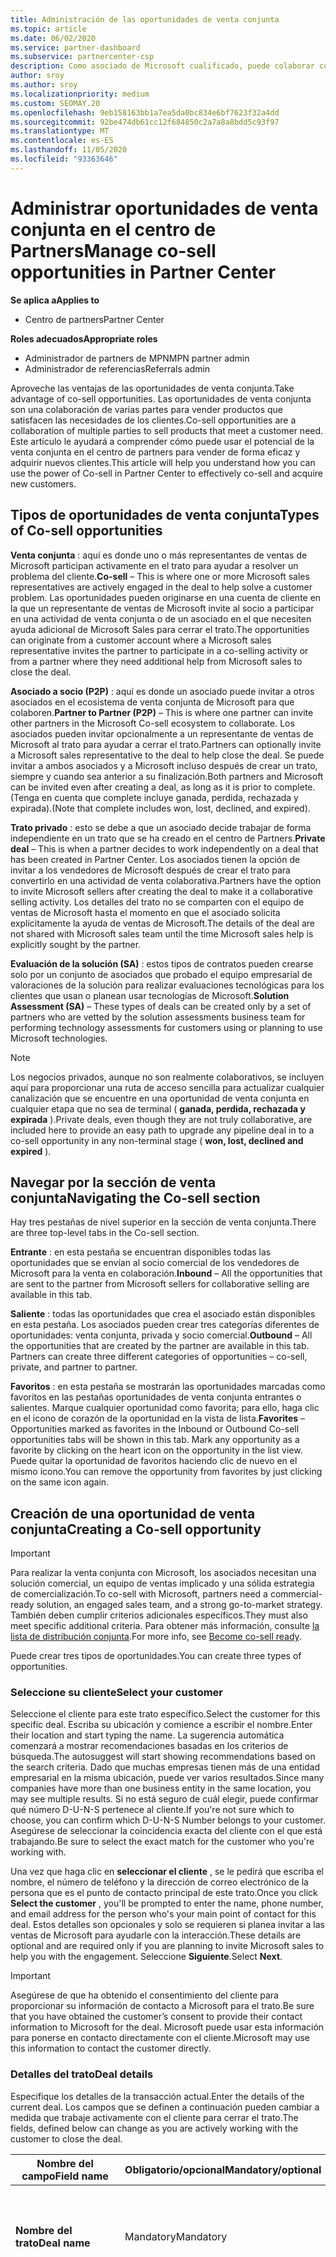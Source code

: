 ```yaml
---
title: Administración de las oportunidades de venta conjunta
ms.topic: article
ms.date: 06/02/2020
ms.service: partner-dashboard
ms.subservice: partnercenter-csp
description: Como asociado de Microsoft cualificado, puede colaborar con Microsoft. Obtenga información sobre cómo definir acuerdos, invitar a Microsoft a colaborar o ver ofertas enviadas.
author: sroy
ms.author: sroy
ms.localizationpriority: medium
ms.custom: SEOMAY.20
ms.openlocfilehash: 9eb158163bb1a7ea5da0bc834e6bf7623f32a4dd
ms.sourcegitcommit: 92be474db61cc12f684850c2a7a8a8bdd5c93f97
ms.translationtype: MT
ms.contentlocale: es-ES
ms.lasthandoff: 11/05/2020
ms.locfileid: "93363646"
---
```

# <a name="manage-co-sell-opportunities-in-partner-center"></a><span data-ttu-id="cee90-104">Administrar oportunidades de venta conjunta en el centro de Partners</span><span class="sxs-lookup"><span data-stu-id="cee90-104">Manage co-sell opportunities in Partner Center</span></span>

<span data-ttu-id="cee90-105">**Se aplica a**</span><span class="sxs-lookup"><span data-stu-id="cee90-105">**Applies to**</span></span>

- <span data-ttu-id="cee90-106">Centro de partners</span><span class="sxs-lookup"><span data-stu-id="cee90-106">Partner Center</span></span>

<span data-ttu-id="cee90-107">**Roles adecuados**</span><span class="sxs-lookup"><span data-stu-id="cee90-107">**Appropriate roles**</span></span>

- <span data-ttu-id="cee90-108">Administrador de partners de MPN</span><span class="sxs-lookup"><span data-stu-id="cee90-108">MPN partner admin</span></span>
- <span data-ttu-id="cee90-109">Administrador de referencias</span><span class="sxs-lookup"><span data-stu-id="cee90-109">Referrals admin</span></span>

<span data-ttu-id="cee90-110">Aproveche las ventajas de las oportunidades de venta conjunta.</span><span class="sxs-lookup"><span data-stu-id="cee90-110">Take advantage of co-sell opportunities.</span></span>  <span data-ttu-id="cee90-111">Las oportunidades de venta conjunta son una colaboración de varias partes para vender productos que satisfacen las necesidades de los clientes.</span><span class="sxs-lookup"><span data-stu-id="cee90-111">Co-sell opportunities are a collaboration of multiple parties to sell products that meet a customer need.</span></span> <span data-ttu-id="cee90-112">Este artículo le ayudará a comprender cómo puede usar el potencial de la venta conjunta en el centro de partners para vender de forma eficaz y adquirir nuevos clientes.</span><span class="sxs-lookup"><span data-stu-id="cee90-112">This article will help you understand how you can use the power of Co-sell in Partner Center to effectively co-sell and acquire new customers.</span></span>

## <a name="types-of-co-sell-opportunities"></a><span data-ttu-id="cee90-113">Tipos de oportunidades de venta conjunta</span><span class="sxs-lookup"><span data-stu-id="cee90-113">Types of Co-sell opportunities</span></span>

<span data-ttu-id="cee90-114">**Venta conjunta** : aquí es donde uno o más representantes de ventas de Microsoft participan activamente en el trato para ayudar a resolver un problema del cliente.</span><span class="sxs-lookup"><span data-stu-id="cee90-114">**Co-sell** – This is where one or more Microsoft sales representatives are actively engaged in the deal to help solve a customer problem.</span></span> <span data-ttu-id="cee90-115">Las oportunidades pueden originarse en una cuenta de cliente en la que un representante de ventas de Microsoft invite al socio a participar en una actividad de venta conjunta o de un asociado en el que necesiten ayuda adicional de Microsoft Sales para cerrar el trato.</span><span class="sxs-lookup"><span data-stu-id="cee90-115">The opportunities can originate from a customer account where a Microsoft sales representative invites the partner to participate in a co-selling activity or from a partner where they need additional help from Microsoft sales to close the deal.</span></span>

<span data-ttu-id="cee90-116">**Asociado a socio (P2P)** : aquí es donde un asociado puede invitar a otros asociados en el ecosistema de venta conjunta de Microsoft para que colaboren.</span><span class="sxs-lookup"><span data-stu-id="cee90-116">**Partner to Partner (P2P)** – This is where one partner can invite other partners in the Microsoft Co-sell ecosystem to collaborate.</span></span> <span data-ttu-id="cee90-117">Los asociados pueden invitar opcionalmente a un representante de ventas de Microsoft al trato para ayudar a cerrar el trato.</span><span class="sxs-lookup"><span data-stu-id="cee90-117">Partners can optionally invite a Microsoft sales representative to the deal to help close the deal.</span></span> <span data-ttu-id="cee90-118">Se puede invitar a ambos asociados y a Microsoft incluso después de crear un trato, siempre y cuando sea anterior a su finalización.</span><span class="sxs-lookup"><span data-stu-id="cee90-118">Both partners and Microsoft can be invited even after creating a deal, as long as it is prior to complete.</span></span> <span data-ttu-id="cee90-119">(Tenga en cuenta que complete incluye ganada, perdida, rechazada y expirada).</span><span class="sxs-lookup"><span data-stu-id="cee90-119">(Note that complete includes won, lost, declined, and expired).</span></span>

<span data-ttu-id="cee90-120">**Trato privado** : esto se debe a que un asociado decide trabajar de forma independiente en un trato que se ha creado en el centro de Partners.</span><span class="sxs-lookup"><span data-stu-id="cee90-120">**Private deal** – This is when a partner decides to work independently on a deal that has been created in  Partner Center.</span></span> <span data-ttu-id="cee90-121">Los asociados tienen la opción de invitar a los vendedores de Microsoft después de crear el trato para convertirlo en una actividad de venta colaborativa.</span><span class="sxs-lookup"><span data-stu-id="cee90-121">Partners have the option to invite Microsoft sellers after creating the deal to make it a collaborative selling activity.</span></span> <span data-ttu-id="cee90-122">Los detalles del trato no se comparten con el equipo de ventas de Microsoft hasta el momento en que el asociado solicita explícitamente la ayuda de ventas de Microsoft.</span><span class="sxs-lookup"><span data-stu-id="cee90-122">The details of the deal are not shared with Microsoft sales team until the time Microsoft sales help is explicitly sought by the partner.</span></span>

<span data-ttu-id="cee90-123">**Evaluación de la solución (SA)** : estos tipos de contratos pueden crearse solo por un conjunto de asociados que probado el equipo empresarial de valoraciones de la solución para realizar evaluaciones tecnológicas para los clientes que usan o planean usar tecnologías de Microsoft.</span><span class="sxs-lookup"><span data-stu-id="cee90-123">**Solution Assessment (SA)** – These types of deals can be created only by a set of partners who are vetted by the solution assessments business team for performing technology assessments for customers using or planning to use Microsoft technologies.</span></span>

> [!NOTE]
> <span data-ttu-id="cee90-124">Los negocios privados, aunque no son realmente colaborativos, se incluyen aquí para proporcionar una ruta de acceso sencilla para actualizar cualquier canalización que se encuentre en una oportunidad de venta conjunta en cualquier etapa que no sea de terminal ( **ganada, perdida, rechazada y expirada** ).</span><span class="sxs-lookup"><span data-stu-id="cee90-124">Private deals, even though they are not truly collaborative, are included here  to provide an easy path to upgrade any pipeline deal in to a co-sell opportunity in any non-terminal stage ( **won, lost, declined and expired** ).</span></span>

## <a name="navigating-the-co-sell-section"></a><span data-ttu-id="cee90-125">Navegar por la sección de venta conjunta</span><span class="sxs-lookup"><span data-stu-id="cee90-125">Navigating the Co-sell section</span></span>

<span data-ttu-id="cee90-126">Hay tres pestañas de nivel superior en la sección de venta conjunta.</span><span class="sxs-lookup"><span data-stu-id="cee90-126">There are three top-level tabs in the Co-sell section.</span></span>

<span data-ttu-id="cee90-127">**Entrante** : en esta pestaña se encuentran disponibles todas las oportunidades que se envían al socio comercial de los vendedores de Microsoft para la venta en colaboración.</span><span class="sxs-lookup"><span data-stu-id="cee90-127">**Inbound** – All the opportunities that are sent to the partner from Microsoft sellers for collaborative selling are available in this tab.</span></span>

<span data-ttu-id="cee90-128">**Saliente** : todas las oportunidades que crea el asociado están disponibles en esta pestaña. Los asociados pueden crear tres categorías diferentes de oportunidades: venta conjunta, privada y socio comercial.</span><span class="sxs-lookup"><span data-stu-id="cee90-128">**Outbound** – All the opportunities that are created by the partner are available in this tab. Partners can create three different categories of opportunities – co-sell, private, and partner to partner.</span></span>

<span data-ttu-id="cee90-129">**Favoritos** : en esta pestaña se mostrarán las oportunidades marcadas como favoritos en las pestañas oportunidades de venta conjunta entrantes o salientes. Marque cualquier oportunidad como favorita; para ello, haga clic en el icono de corazón de la oportunidad en la vista de lista.</span><span class="sxs-lookup"><span data-stu-id="cee90-129">**Favorites** – Opportunities marked as favorites in the Inbound or Outbound Co-sell opportunities tabs will be shown in this tab. Mark any opportunity as a favorite by clicking on the heart icon on the opportunity in the list view.</span></span> <span data-ttu-id="cee90-130">Puede quitar la oportunidad de favoritos haciendo clic de nuevo en el mismo icono.</span><span class="sxs-lookup"><span data-stu-id="cee90-130">You can remove the opportunity from favorites by just clicking on the same icon again.</span></span>

## <a name="creating-a-co-sell-opportunity"></a><span data-ttu-id="cee90-131">Creación de una oportunidad de venta conjunta</span><span class="sxs-lookup"><span data-stu-id="cee90-131">Creating a Co-sell opportunity</span></span>

> [!IMPORTANT]
> <span data-ttu-id="cee90-132">Para realizar la venta conjunta con Microsoft, los asociados necesitan una solución comercial, un equipo de ventas implicado y una sólida estrategia de comercialización.</span><span class="sxs-lookup"><span data-stu-id="cee90-132">To co-sell with Microsoft, partners need a commercial-ready solution, an engaged sales team, and a strong go-to-market strategy.</span></span> <span data-ttu-id="cee90-133">También deben cumplir criterios adicionales específicos.</span><span class="sxs-lookup"><span data-stu-id="cee90-133">They must also meet specific additional criteria.</span></span> <span data-ttu-id="cee90-134">Para obtener más información, consulte [la lista de distribución conjunta](https://partner.microsoft.com/reach-customers/selling-with-microsoft#become-ready).</span><span class="sxs-lookup"><span data-stu-id="cee90-134">For more info, see [Become co-sell ready](https://partner.microsoft.com/reach-customers/selling-with-microsoft#become-ready).</span></span>

<span data-ttu-id="cee90-135">Puede crear tres tipos de oportunidades.</span><span class="sxs-lookup"><span data-stu-id="cee90-135">You can create three types of opportunities.</span></span>

### <a name="select-your-customer"></a><span data-ttu-id="cee90-136">Seleccione su cliente</span><span class="sxs-lookup"><span data-stu-id="cee90-136">Select your customer</span></span>

<span data-ttu-id="cee90-137">Seleccione el cliente para este trato específico.</span><span class="sxs-lookup"><span data-stu-id="cee90-137">Select the customer for this specific deal.</span></span> <span data-ttu-id="cee90-138">Escriba su ubicación y comience a escribir el nombre.</span><span class="sxs-lookup"><span data-stu-id="cee90-138">Enter their location and start typing the name.</span></span> <span data-ttu-id="cee90-139">La sugerencia automática comenzará a mostrar recomendaciones basadas en los criterios de búsqueda.</span><span class="sxs-lookup"><span data-stu-id="cee90-139">The autosuggest will start showing recommendations based on the search criteria.</span></span> <span data-ttu-id="cee90-140">Dado que muchas empresas tienen más de una entidad empresarial en la misma ubicación, puede ver varios resultados.</span><span class="sxs-lookup"><span data-stu-id="cee90-140">Since many companies have more than one business entity in the same location, you may see multiple results.</span></span> <span data-ttu-id="cee90-141">Si no está seguro de cuál elegir, puede confirmar qué número D-U-N-S pertenece al cliente.</span><span class="sxs-lookup"><span data-stu-id="cee90-141">If you're not sure which to choose, you can confirm which D-U-N-S Number belongs to your customer.</span></span> <span data-ttu-id="cee90-142">Asegúrese de seleccionar la coincidencia exacta del cliente con el que está trabajando.</span><span class="sxs-lookup"><span data-stu-id="cee90-142">Be sure to select the exact match for the customer who you're working with.</span></span>

<span data-ttu-id="cee90-143">Una vez que haga clic en **seleccionar el cliente** , se le pedirá que escriba el nombre, el número de teléfono y la dirección de correo electrónico de la persona que es el punto de contacto principal de este trato.</span><span class="sxs-lookup"><span data-stu-id="cee90-143">Once you click **Select the customer** , you'll be prompted to enter the name, phone number, and email address for the person who's your main point of contact for this deal.</span></span> <span data-ttu-id="cee90-144">Estos detalles son opcionales y solo se requieren si planea invitar a las ventas de Microsoft para ayudarle con la interacción.</span><span class="sxs-lookup"><span data-stu-id="cee90-144">These details are optional and are required only if you are planning to invite Microsoft sales to help you with the engagement.</span></span> <span data-ttu-id="cee90-145">Seleccione **Siguiente**.</span><span class="sxs-lookup"><span data-stu-id="cee90-145">Select **Next**.</span></span>

> [!IMPORTANT]
> <span data-ttu-id="cee90-146">Asegúrese de que ha obtenido el consentimiento del cliente para proporcionar su información de contacto a Microsoft para el trato.</span><span class="sxs-lookup"><span data-stu-id="cee90-146">Be sure that you have obtained the customer’s consent to provide their contact information to Microsoft for the deal.</span></span> <span data-ttu-id="cee90-147">Microsoft puede usar esta información para ponerse en contacto directamente con el cliente.</span><span class="sxs-lookup"><span data-stu-id="cee90-147">Microsoft may use this information to contact the customer directly.</span></span>

### <a name="deal-details"></a><span data-ttu-id="cee90-148">Detalles del trato</span><span class="sxs-lookup"><span data-stu-id="cee90-148">Deal details</span></span>

<span data-ttu-id="cee90-149">Especifique los detalles de la transacción actual.</span><span class="sxs-lookup"><span data-stu-id="cee90-149">Enter the details of the current deal.</span></span> <span data-ttu-id="cee90-150">Los campos que se definen a continuación pueden cambiar a medida que trabaje activamente con el cliente para cerrar el trato.</span><span class="sxs-lookup"><span data-stu-id="cee90-150">The fields, defined below can change as you are  actively working with the customer to close the deal.</span></span>

| <span data-ttu-id="cee90-151">**Nombre del campo**</span><span class="sxs-lookup"><span data-stu-id="cee90-151">**Field name**</span></span> | <span data-ttu-id="cee90-152">**Obligatorio/opcional**</span><span class="sxs-lookup"><span data-stu-id="cee90-152">**Mandatory/optional**</span></span> | <span data-ttu-id="cee90-153">**Detalles**</span><span class="sxs-lookup"><span data-stu-id="cee90-153">**Details**</span></span> |
|-------------|--------|-------|
|<span data-ttu-id="cee90-154">**Nombre del trato**</span><span class="sxs-lookup"><span data-stu-id="cee90-154">**Deal name**</span></span> | <span data-ttu-id="cee90-155">Mandatory</span><span class="sxs-lookup"><span data-stu-id="cee90-155">Mandatory</span></span> | <span data-ttu-id="cee90-156">El nombre descriptivo para identificar el trato en un momento posterior.</span><span class="sxs-lookup"><span data-stu-id="cee90-156">The friendly name to identify your deal at a later point of time.</span></span> |
|<span data-ttu-id="cee90-157">**Ubicación**</span><span class="sxs-lookup"><span data-stu-id="cee90-157">**Location**</span></span>| <span data-ttu-id="cee90-158">Mandatory</span><span class="sxs-lookup"><span data-stu-id="cee90-158">Mandatory</span></span> | <span data-ttu-id="cee90-159">El ámbito de ubicación de MPN de la referencia.</span><span class="sxs-lookup"><span data-stu-id="cee90-159">The MPN location scope of the referral.</span></span> <span data-ttu-id="cee90-160">Los usuarios de referencia con este ámbito de ubicación pueden ver las referencias si forman parte del equipo.</span><span class="sxs-lookup"><span data-stu-id="cee90-160">Referral users with this location scope can view the referrals if they are part of the team.</span></span> <span data-ttu-id="cee90-161">Los administradores de referencia y los administradores de referencia con ámbito global pueden ver las referencias independientemente de la ubicación.</span><span class="sxs-lookup"><span data-stu-id="cee90-161">Referral admins and referral admins with global scope can view the referrals irrespective of the location.</span></span> <span data-ttu-id="cee90-162">No se puede editar la ubicación después de crear la referencia.</span><span class="sxs-lookup"><span data-stu-id="cee90-162">Location cannot be edited after creating the referral.</span></span>|
|<span data-ttu-id="cee90-163">**Valor estimado**</span><span class="sxs-lookup"><span data-stu-id="cee90-163">**Estimated value**</span></span> | <span data-ttu-id="cee90-164">Mandatory</span><span class="sxs-lookup"><span data-stu-id="cee90-164">Mandatory</span></span> | <span data-ttu-id="cee90-165">El valor del trato en función de la información disponible durante la creación de la transacción.</span><span class="sxs-lookup"><span data-stu-id="cee90-165">The value of the deal based on the information available while creating the deal.</span></span>|
|<span data-ttu-id="cee90-166">**Fecha de cierre estimada**</span><span class="sxs-lookup"><span data-stu-id="cee90-166">**Estimated close date**</span></span>| <span data-ttu-id="cee90-167">Mandatory</span><span class="sxs-lookup"><span data-stu-id="cee90-167">Mandatory</span></span>| <span data-ttu-id="cee90-168">Fecha en la que se espera que se cierre el trato con el cliente.</span><span class="sxs-lookup"><span data-stu-id="cee90-168">The date by which you expect to close the deal with the customer.</span></span> |
|<span data-ttu-id="cee90-169">**IDENTIFICADOR DE CRM**</span><span class="sxs-lookup"><span data-stu-id="cee90-169">**CRM ID**</span></span>| <span data-ttu-id="cee90-170">Opcionales</span><span class="sxs-lookup"><span data-stu-id="cee90-170">Optional</span></span> | <span data-ttu-id="cee90-171">Etiquete el trato con el identificador de la oportunidad en su CRM correspondiente para el seguimiento.</span><span class="sxs-lookup"><span data-stu-id="cee90-171">Tag the deal with the ID of the opportunity in your respective CRM for tracking purpose.</span></span>|
|<span data-ttu-id="cee90-172">**ID. de campaña de marketing**</span><span class="sxs-lookup"><span data-stu-id="cee90-172">**Marketing campaign ID**</span></span>| <span data-ttu-id="cee90-173">Opcionales</span><span class="sxs-lookup"><span data-stu-id="cee90-173">Optional</span></span> | <span data-ttu-id="cee90-174">Capture la campaña de marketing que resultó en el trato.</span><span class="sxs-lookup"><span data-stu-id="cee90-174">Capture the marketing campaign that resulted in the deal.</span></span> <span data-ttu-id="cee90-175">Este archivado puede ayudarle a realizar un seguimiento de la rentabilidad de una determinada campaña si etiqueta todos los tratos que se originan en la campaña con el mismo identificador.</span><span class="sxs-lookup"><span data-stu-id="cee90-175">This filed can help you track the ROI of a certain campaign if you tag all the deals originating from the campaign with the same ID.</span></span>|
|<span data-ttu-id="cee90-176">**Notas**</span><span class="sxs-lookup"><span data-stu-id="cee90-176">**Notes**</span></span>| <span data-ttu-id="cee90-177">Opcionales</span><span class="sxs-lookup"><span data-stu-id="cee90-177">Optional</span></span> | <span data-ttu-id="cee90-178">Actualice toda la información más reciente para proporcionar visibilidad a otros empleados de la empresa que trabajan en el mismo trato o intentan comprender el estado actual del trato.</span><span class="sxs-lookup"><span data-stu-id="cee90-178">Update all the latest information to provide visibility to other employees from your company working on the same deal or trying to understand the current state of the deal.</span></span> <span data-ttu-id="cee90-179">También puede usarlo como una comunicación en el registro para las conversaciones entre los vendedores de Microsoft y otros asociados de su empresa.</span><span class="sxs-lookup"><span data-stu-id="cee90-179">You can also use this as a communication on record for discussions between Microsoft sellers/other partners with your company.</span></span>|

### <a name="add-team-members"></a><span data-ttu-id="cee90-180">Agregar miembros del equipo</span><span class="sxs-lookup"><span data-stu-id="cee90-180">Add team members</span></span>

<span data-ttu-id="cee90-181">Después de agregar los detalles del trato, agregue los empleados que van a trabajar en este trato específico.</span><span class="sxs-lookup"><span data-stu-id="cee90-181">After adding the deal details, add the employees that will be working on this specific deal.</span></span> <span data-ttu-id="cee90-182">Tendrá que escribir el nombre, el número de teléfono y la dirección de correo electrónico del empleado.</span><span class="sxs-lookup"><span data-stu-id="cee90-182">You will need to enter the name, phone number, and email address of the employee.</span></span> <span data-ttu-id="cee90-183">Estos detalles son obligatorios y debe tener al menos un contacto con todos los detalles especificados para que pueda crear un trato.</span><span class="sxs-lookup"><span data-stu-id="cee90-183">These details are mandatory, and you need to have at least one contact with all the details entered for you to create a deal.</span></span> <span data-ttu-id="cee90-184">Estos detalles se pueden cambiar incluso después de crear un trato.</span><span class="sxs-lookup"><span data-stu-id="cee90-184">These details can be changed even after creating a deal.</span></span> <span data-ttu-id="cee90-185">Los contactos recientes de sus acuerdos anteriores se muestran en el lado derecho para que los agregue rápidamente a la transacción.</span><span class="sxs-lookup"><span data-stu-id="cee90-185">Recent contacts from your previous deals are shown on the right side for you to quickly add them to the deal.</span></span> <span data-ttu-id="cee90-186">En el caso de los tratos P2P, el equipo puede tener empleados de la empresa y la empresa que envía la invitación.</span><span class="sxs-lookup"><span data-stu-id="cee90-186">For P2P deals, the team can have employees from both your company and the company sending the invitation.</span></span>

### <a name="add-solutions"></a><span data-ttu-id="cee90-187">Agregar soluciones</span><span class="sxs-lookup"><span data-stu-id="cee90-187">Add solution(s)</span></span>

<span data-ttu-id="cee90-188">En esta sección, debe proporcionar la información relacionada con las soluciones que formarán parte de este contrato.</span><span class="sxs-lookup"><span data-stu-id="cee90-188">In this section, you need to provide the information related to the solutions that will be part of this deal.</span></span> <span data-ttu-id="cee90-189">Se trata de una sección obligatoria en la que debe agregar al menos una solución para crear un trato.</span><span class="sxs-lookup"><span data-stu-id="cee90-189">This is a mandatory section where you must add at least one solution to create a deal.</span></span> <span data-ttu-id="cee90-190">Los detalles de la solución se pueden cambiar después de crear un trato.</span><span class="sxs-lookup"><span data-stu-id="cee90-190">The solution details can be changed after creating a deal.</span></span> <span data-ttu-id="cee90-191">Hay varios tipos de soluciones que se pueden agregar a un contrato, que se describen a continuación</span><span class="sxs-lookup"><span data-stu-id="cee90-191">There are multiple types of solutions that can be added to a deal, which are described below</span></span>

- <span data-ttu-id="cee90-192">**Soluciones de mi empresa:** Se trata de soluciones listas para la venta conjunta publicadas por su empresa</span><span class="sxs-lookup"><span data-stu-id="cee90-192">**My company’s solutions:** These are co-sell ready solutions that are published by your company</span></span>
- <span data-ttu-id="cee90-193">**Microsoft:** Se trata de soluciones propiedad de Microsoft</span><span class="sxs-lookup"><span data-stu-id="cee90-193">**Microsoft:** These are solutions owned by Microsoft</span></span>
- <span data-ttu-id="cee90-194">**Otras soluciones de terceros:** Se trata de soluciones listas para la venta conjunta publicadas por otros asociados en el ecosistema de venta conjunta de Microsoft.</span><span class="sxs-lookup"><span data-stu-id="cee90-194">**Other third-party solutions:** These are co-sell ready solutions that are published by other partners in the Microsoft co-sell ecosystem</span></span>
- <span data-ttu-id="cee90-195">**Evaluaciones de soluciones:** Estos son los tipos de evaluación, que un asociado válido puede seleccionar en función de la necesidad del cliente</span><span class="sxs-lookup"><span data-stu-id="cee90-195">**Solution Assessments:** These are the assessment types, which an eligible partner can select based on the customer need</span></span>

> [!Important]
> <span data-ttu-id="cee90-196">Solo se puede seleccionar un tipo de evaluación para un contrato de evaluación de la solución y no se pueden agregar otras soluciones.</span><span class="sxs-lookup"><span data-stu-id="cee90-196">Only one assessment type can be selected for a solution assessment deal and no other solutions can be added.</span></span> <span data-ttu-id="cee90-197">Una vez que se selecciona una evaluación de la solución, el asociado tiene que elegir la ubicación para la que se crea la evaluación.</span><span class="sxs-lookup"><span data-stu-id="cee90-197">Once a solution assessment is selected, the partner has to choose the location for which the assessment is being created.</span></span> <span data-ttu-id="cee90-198">Esto es necesario para los pagos de incentivos correctos.</span><span class="sxs-lookup"><span data-stu-id="cee90-198">This is needed for correct incentive payouts.</span></span>

<span data-ttu-id="cee90-199">Una vez que haya proporcionado la información de la solución, seleccione siguiente para ir a la sección donde puede decidir el tipo de venta.</span><span class="sxs-lookup"><span data-stu-id="cee90-199">Once you have provided the solution information, select Next to move to the section where you can decide the selling type.</span></span> <span data-ttu-id="cee90-200">Tiene tres opciones si elige soluciones de las tres primeras opciones y no una evaluación de la solución:</span><span class="sxs-lookup"><span data-stu-id="cee90-200">You have three options if you chose solutions from the first three options and not a solution assessment:</span></span>

<span data-ttu-id="cee90-201">**Trato privado** : Si no invita a Microsoft y crea una interacción en este paso, será del tipo de canalización privada.</span><span class="sxs-lookup"><span data-stu-id="cee90-201">**Private deal** : If you don’t invite Microsoft and create an engagement at this step, it will be of the type private pipeline.</span></span> <span data-ttu-id="cee90-202">Los vendedores de Microsoft no tendrán visibilidad sobre los detalles de este trato.</span><span class="sxs-lookup"><span data-stu-id="cee90-202">Microsoft sellers will have no visibility into the details of this deal.</span></span>

> [!Important]
> <span data-ttu-id="cee90-203">El registro del trato no es aplicable a las ofertas privadas.</span><span class="sxs-lookup"><span data-stu-id="cee90-203">Deal registration is not applicable for Private deals.</span></span> <span data-ttu-id="cee90-204">Tenga cuidado a la vez que crea un trato privado con soluciones válidas para incentivos, ya que no será válida para el registro de trato en el centro de Partners.</span><span class="sxs-lookup"><span data-stu-id="cee90-204">Exercise caution while creating a private deal with incentive eligible solutions as they will not be eligible for deal registration in Partner Center.</span></span>

<span data-ttu-id="cee90-205">**Contrato de venta conjunta:** Si selecciona una opción distinta de la selección predeterminada para la pregunta **"identificar el tipo de ayuda que le gustaría de Microsoft"** , el trato se convierte en un trato de venta conjunta en el que un vendedor de Microsoft puede ayudarle a cerrar el trato.</span><span class="sxs-lookup"><span data-stu-id="cee90-205">**Co-sell deal:** If you select any option other than the default selection for the question **“Identify the type of help you'd like from Microsoft”** , the deal turns in to a co-sell deal where a Microsoft seller can potentially help you with closing the deal.</span></span> <span data-ttu-id="cee90-206">Una solicitud de ayuda de Microsoft no garantiza que un vendedor de Microsoft participe en el trato.</span><span class="sxs-lookup"><span data-stu-id="cee90-206">A request for help from Microsoft is no guarantee that a Microsoft seller will participate in the deal.</span></span> <span data-ttu-id="cee90-207">Los representantes de ventas de Microsoft tienen 14 días para decidir si quieren participar.</span><span class="sxs-lookup"><span data-stu-id="cee90-207">Microsoft sales representatives have 14 days to decide if they want to participate.</span></span> <span data-ttu-id="cee90-208">En la sección Notas, asegúrese de identificar el tipo de ayuda que desee.</span><span class="sxs-lookup"><span data-stu-id="cee90-208">In the notes section, be sure to identify the type of help you want.</span></span>

<span data-ttu-id="cee90-209">Contrato entre socios comerciales **(P2P)** : puede invitar a otros asociados al trato haciendo clic en el vínculo invitar al socio.</span><span class="sxs-lookup"><span data-stu-id="cee90-209">**Partner to Partner (P2P) deal** : You can invite other partners to the deal by clicking on the Invite partner link.</span></span> <span data-ttu-id="cee90-210">A continuación se muestra el proceso para crear un trato P2P.</span><span class="sxs-lookup"><span data-stu-id="cee90-210">Below is the process for creating a P2P deal.</span></span>

- <span data-ttu-id="cee90-211">**Seleccione un asociado:** Después de hacer clic en invitar Partner, podrá empezar a escribir el nombre del asociado para obtener una lista sugerida de asociados que coincidan con el nombre que está escribiendo.</span><span class="sxs-lookup"><span data-stu-id="cee90-211">**Select a partner:** After clicking on Invite partner, you will be able to  start typing the partner name to get suggested list of partners matching the name that you are entering.</span></span> <span data-ttu-id="cee90-212">Seleccione el socio que le interese para rellenar los detalles adicionales de ese socio.</span><span class="sxs-lookup"><span data-stu-id="cee90-212">Select the partner you are interested in to fill additional details for that partner.</span></span> <span data-ttu-id="cee90-213">Solo puede buscar asociados que estén en el ecosistema de venta conjunta de Microsoft y que estén transaccionando en el centro de Partners.</span><span class="sxs-lookup"><span data-stu-id="cee90-213">You can only search for partners who are in the Microsoft Co-sell ecosystem and are transacting in Partner Center.</span></span>

- <span data-ttu-id="cee90-214">**Fecha de cierre estimada:** Esta es la fecha en la que espera que el socio invitado complete su parte del contrato.</span><span class="sxs-lookup"><span data-stu-id="cee90-214">**Estimated close date:** This is the date by which you expect the invited partner to complete their part of the deal.</span></span> <span data-ttu-id="cee90-215">La fecha se rellena de antemano para que pueda elegir modificar la fecha solo si es necesario.</span><span class="sxs-lookup"><span data-stu-id="cee90-215">The date is pre-filled so that you can choose to modify the date only if necessary.</span></span> <span data-ttu-id="cee90-216">Es un campo obligatorio y puede ser editado por el socio al que invita después de crear el contrato.</span><span class="sxs-lookup"><span data-stu-id="cee90-216">It is a mandatory field and can be edited by the partner you are inviting after creating the deal.</span></span> <span data-ttu-id="cee90-217">No se puede modificar este campo después de crear el contrato.</span><span class="sxs-lookup"><span data-stu-id="cee90-217">You can’t modify this field after creating the deal.</span></span>

- <span data-ttu-id="cee90-218">**Valor y moneda estimados:** Este es el valor del trato que tendrá el socio invitado en el trato global.</span><span class="sxs-lookup"><span data-stu-id="cee90-218">**Estimated value and currency:** This is the value of the deal that the invited partner will have in the overall deal.</span></span> <span data-ttu-id="cee90-219">Asegúrese de escribir el valor correcto aquí para que el asociado invitado pueda decidir si desea formar parte del trato o no.</span><span class="sxs-lookup"><span data-stu-id="cee90-219">Make sure that you enter correct value here so that the invited partner can decide if they want to be a part of the deal or not.</span></span> <span data-ttu-id="cee90-220">El socio invitado puede cambiar este valor después de crear el contrato.</span><span class="sxs-lookup"><span data-stu-id="cee90-220">The invited partner can change this value after creating the deal.</span></span> <span data-ttu-id="cee90-221">No se puede modificar este campo después de crear el contrato.</span><span class="sxs-lookup"><span data-stu-id="cee90-221">You cannot modify this field after creating the deal.</span></span>

- <span data-ttu-id="cee90-222">**Notas:** Agregue los detalles del motivo por el que va a invitar al socio para que forme parte de este contrato.</span><span class="sxs-lookup"><span data-stu-id="cee90-222">**Notes:** Add the details for why you are inviting the partner to be a part of this deal.</span></span> <span data-ttu-id="cee90-223">La información detallada ayudará al socio invitado a decidir si desea participar.</span><span class="sxs-lookup"><span data-stu-id="cee90-223">Detailed information will help the invited partner to decide if they want to participate.</span></span>

- <span data-ttu-id="cee90-224">**Agregue su equipo:** Agregue los empleados de la empresa que vayan a trabajar con el socio invitado.</span><span class="sxs-lookup"><span data-stu-id="cee90-224">**Add your team:** Add the employees from your company who will be working with the invited partner.</span></span> <span data-ttu-id="cee90-225">Si el socio invitado acepta el trato, puede agregar sus propios empleados para que ambas empresas dispongan de una vista de todo el equipo que colabora en el trato.</span><span class="sxs-lookup"><span data-stu-id="cee90-225">If the invited partner accepts the deal, they can add their own employees so that both companies have a view of the entire team collaborating on the deal.</span></span> <span data-ttu-id="cee90-226">Solo puede modificar estos detalles antes de crear el trato.</span><span class="sxs-lookup"><span data-stu-id="cee90-226">You can only modify these details before creating the deal.</span></span> <span data-ttu-id="cee90-227">Los detalles de los empleados especificados en los datos de los negocios se rellenan previamente para facilitar la elección de los empleados que trabajan con este socio específico.</span><span class="sxs-lookup"><span data-stu-id="cee90-227">Employee details entered in your deal data are pre-filled to make it easier for you to choose the employees who be working with this specific partner.</span></span>

- <span data-ttu-id="cee90-228">**Agregar soluciones:**  Agregue las soluciones que desea que el socio invitado incorpore a la tabla.</span><span class="sxs-lookup"><span data-stu-id="cee90-228">**Add solutions:**  Add the solutions that you want the invited partner to bring to the table.</span></span> <span data-ttu-id="cee90-229">Al menos una solución es obligatoria.</span><span class="sxs-lookup"><span data-stu-id="cee90-229">At least one solution is mandatory.</span></span> <span data-ttu-id="cee90-230">El socio invitado puede modificar las soluciones una vez que acepten la invitación.</span><span class="sxs-lookup"><span data-stu-id="cee90-230">The invited partner can modify the solutions once they accept the invitation.</span></span>

- <span data-ttu-id="cee90-231">**Identifique el tipo de ayuda:** Identifique el tipo de ayuda: por último, identifique la ayuda específica que necesita del socio invitado.</span><span class="sxs-lookup"><span data-stu-id="cee90-231">**Identify the type of help:** Identify the type of help:  Finally, identify the specific help you need from the invited partner.</span></span>

<span data-ttu-id="cee90-232">Repita este procedimiento para todos los asociados a los que desea invitar para que formen parte de este contrato.</span><span class="sxs-lookup"><span data-stu-id="cee90-232">Repeat this for all the partners you want to invite to be a part of this deal.</span></span> <span data-ttu-id="cee90-233">Un asociado a un socio comercial también puede tener a Microsoft un vendedor en el que esté invitando a Microsoft y a los asociados.</span><span class="sxs-lookup"><span data-stu-id="cee90-233">A partner to partner deal can also have Microsoft seller involved where you are inviting both Microsoft and the partners to the deal.</span></span> <span data-ttu-id="cee90-234">También puede invitar a Microsoft y a los asociados más adelante, después de crear el contrato.</span><span class="sxs-lookup"><span data-stu-id="cee90-234">You can also invite both Microsoft and the partners later, after creating the deal.</span></span>

## <a name="responding-to-a-co-sell-opportunity"></a><span data-ttu-id="cee90-235">Respuesta a una oportunidad de venta conjunta</span><span class="sxs-lookup"><span data-stu-id="cee90-235">Responding to a co-sell opportunity</span></span>

<span data-ttu-id="cee90-236">Cada oportunidad se mueve a través de un ciclo de vida propio.</span><span class="sxs-lookup"><span data-stu-id="cee90-236">Each opportunity moves through a life cycle of its own.</span></span>

### <a name="received-stage"></a><span data-ttu-id="cee90-237">Fase recibida</span><span class="sxs-lookup"><span data-stu-id="cee90-237">Received stage</span></span>

<span data-ttu-id="cee90-238">En esta fase, si ha recibido una nueva oportunidad de venta conjunta de un vendedor de Microsoft o de otros asociados en el ecosistema de venta conjunta de Microsoft, revise los detalles y no dude en ponerse en contacto con el cliente si desea obtener más información sobre sus necesidades empresariales.</span><span class="sxs-lookup"><span data-stu-id="cee90-238">In this stage, if you have received a new Co-sell opportunity either from a Microsoft seller or from other partners in the Microsoft Co-sell ecosystem, review the details, and feel free to contact the customer if you want to learn more about their business needs.</span></span> <span data-ttu-id="cee90-239">En esta fase puede realizar dos acciones.</span><span class="sxs-lookup"><span data-stu-id="cee90-239">You can take two actions in this stage.</span></span> <span data-ttu-id="cee90-240">acepte o rechace la referencia:</span><span class="sxs-lookup"><span data-stu-id="cee90-240">accept or decline the referral:</span></span>

- <span data-ttu-id="cee90-241">**Aceptar:** Escriba un nombre para el contrato, edite el valor del negocio estimado y el período de tiempo de compra estimado en función de la revisión.</span><span class="sxs-lookup"><span data-stu-id="cee90-241">**Accept:** Enter a name for the deal, edit the estimated deal value, and the estimated purchase timeframe based on your review.</span></span> <span data-ttu-id="cee90-242">Una vez que haya establecido el contacto con el cliente, debe proporcionar información en el campo **notas** para explicar mejor lo que busca el cliente.</span><span class="sxs-lookup"><span data-stu-id="cee90-242">Once you established the contact with the customer, you should provide info in the **Notes** field to explain more about what the customer is looking for.</span></span> <span data-ttu-id="cee90-243">Opcionalmente, puede escribir aquí el identificador de CRM (solo para su referencia), el identificador de la campaña de marketing que dio lugar a la oportunidad respectiva y agregar contactos de la empresa que trabajarán en este trato.</span><span class="sxs-lookup"><span data-stu-id="cee90-243">You can optionally enter your CRM ID here (for your reference only), the marketing campaign ID that resulted in the respective opportunity and add contacts from your company who will be working on this deal.</span></span>

- <span data-ttu-id="cee90-244">Cuando haya finalizado, seleccione **Siguiente**.</span><span class="sxs-lookup"><span data-stu-id="cee90-244">When you're finished, select **Next**.</span></span> <span data-ttu-id="cee90-245">Trasladaremos la referencia a **la siguiente fase** , lo que significa que tiene previsto interactuar activamente con el cliente para satisfacer sus necesidades.</span><span class="sxs-lookup"><span data-stu-id="cee90-245">We'll move the referral to **the next stage** , which means you plan to actively engage with the customer to address their need.</span></span> <span data-ttu-id="cee90-246">También usaremos esta información para ayudarle a encontrar tratos similares en el futuro.</span><span class="sxs-lookup"><span data-stu-id="cee90-246">We'll also use this information to help you find similar deals in the future.</span></span>

- <span data-ttu-id="cee90-247">**Rechazar** : seleccione el motivo por el que va a rechazar el trato y agregue las notas que quiera incluir y, después, seleccione **cerrar trato**.</span><span class="sxs-lookup"><span data-stu-id="cee90-247">**Decline** : Select the reason you're declining the deal and add any notes you'd like to include, then select **Close deal**.</span></span> <span data-ttu-id="cee90-248">Lo archivaremos como **rechazado** y le notificaremos a Microsoft o al asociado que le envió esta oportunidad.</span><span class="sxs-lookup"><span data-stu-id="cee90-248">We'll archive it as **Declined** and notify either Microsoft or the partner who sent you this opportunity.</span></span>

- <span data-ttu-id="cee90-249">Si no responde en el tiempo asignado (actualmente, 14 días), lo archivaremos como **expirado** y le notificaremos a Microsoft o al asociado que le envió esta oportunidad.</span><span class="sxs-lookup"><span data-stu-id="cee90-249">If you don't respond within the allotted time (currently 14 days), we'll archive it as **Expired** and notify either Microsoft or the partner who sent you this opportunity.</span></span>

### <a name="accepted-stage"></a><span data-ttu-id="cee90-250">Fase aceptada</span><span class="sxs-lookup"><span data-stu-id="cee90-250">Accepted stage</span></span>

<span data-ttu-id="cee90-251">Trabaja para cerrar la oferta con el cliente.</span><span class="sxs-lookup"><span data-stu-id="cee90-251">Work to close the deal with the customer.</span></span> <span data-ttu-id="cee90-252">Si desea cambiar cualquiera de la información que ha proporcionado para una referencia aceptada, seleccione **Editar**.</span><span class="sxs-lookup"><span data-stu-id="cee90-252">If you want to change any of the information you've provided for an accepted referral, select **Edit**.</span></span> <span data-ttu-id="cee90-253">Después, puede actualizar el nombre del trato, la fecha de compra estimada, el valor estimado, las notas, el ID. de CRM o el ID. de campaña de marketing.</span><span class="sxs-lookup"><span data-stu-id="cee90-253">You can then update the deal name, estimated purchase date, estimated value, notes, CRM ID and/or the marketing campaign ID.</span></span>  <span data-ttu-id="cee90-254">También puede seleccionar **Agregar su equipo** para proporcionar el nombre, el número de teléfono y las direcciones de correo electrónico de las personas que trabajan en el trato.</span><span class="sxs-lookup"><span data-stu-id="cee90-254">You can also select **Add your team** to provide the name, phone number, and email addresses of any additional people who are working on the deal.</span></span> <span data-ttu-id="cee90-255">Las soluciones también se pueden editar en función de las necesidades del cliente.</span><span class="sxs-lookup"><span data-stu-id="cee90-255">Solutions can also be edited based on the customer need.</span></span>

<span data-ttu-id="cee90-256">De forma predeterminada, todos los acuerdos que ha creado se encuentran en la fase aceptado.</span><span class="sxs-lookup"><span data-stu-id="cee90-256">All the deals you have created are in Accepted stage by default.</span></span>

<span data-ttu-id="cee90-257">Una vez que empiece a trabajar en el trato, puede proporcionar los detalles del progreso que está realizando marcando las fases de ventas en el ciclo de vida del trabajo.</span><span class="sxs-lookup"><span data-stu-id="cee90-257">Once you started working on the deal, you can provide the details of the progress that you are making by marking the sales stages in the deal lifecycle.</span></span> <span data-ttu-id="cee90-258">Hay cuatro fases en el ciclo de vida de la negociación, aparte de la aceptación o la creación inicial, y las fases finales ganadas o perdidas, como se menciona a continuación.</span><span class="sxs-lookup"><span data-stu-id="cee90-258">There are four stages in the deal lifecycle apart from the initial acceptance or creation and the final won or lost stages as mentioned below.</span></span> <span data-ttu-id="cee90-259">Proporcionar estos detalles es opcional, pero le recomendamos que los comparta para obtener la ayuda adecuada de los representantes de ventas de Microsoft en un trato de venta conjunta.</span><span class="sxs-lookup"><span data-stu-id="cee90-259">Providing these details is optional, but you are highly encouraged to share these to get stage appropriate help from Microsoft sales representatives in a Co-sell deal.</span></span>

:::image type="content" source="images/pscmigration/salesstage.png" alt-text="Imagen que muestra el ciclo de vida del negocio en el que se puede marcar la fase de venta.":::

> [!Note]
> <span data-ttu-id="cee90-261">Las fases de ventas variarán si el trato es un contrato de evaluación de la solución.</span><span class="sxs-lookup"><span data-stu-id="cee90-261">The sales stages will vary if the deal is a solution assessment deal.</span></span> <span data-ttu-id="cee90-262">El marcado de la fase de ventas también es **obligatorio** para las ofertas de evaluación de la solución.</span><span class="sxs-lookup"><span data-stu-id="cee90-262">Marking sales stage is also **mandatory** for solution assessment deals.</span></span> <span data-ttu-id="cee90-263">El botón **Won** solo se habilitará después de que el socio haya marcado todas las fases de ventas.</span><span class="sxs-lookup"><span data-stu-id="cee90-263">**Won** button will be enabled only after all the sales stages are marked as complete by the partner.</span></span>

<span data-ttu-id="cee90-264">A continuación se muestra la tabla en la que se muestran las fases de ventas y los porcentajes correspondientes para los contratos distintos de las evaluaciones de soluciones, según lo determinado por el sistema de referencias del centro de Partners de Microsoft.</span><span class="sxs-lookup"><span data-stu-id="cee90-264">Below is the table showing the sales stages and the corresponding percentages for deals other than solution assessments as determined by the Microsoft Partner Center referrals system.</span></span>

|<span data-ttu-id="cee90-265">**Nombre de la fase de ventas**</span><span class="sxs-lookup"><span data-stu-id="cee90-265">**Sales stage name**</span></span>|<span data-ttu-id="cee90-266">**Porcentaje de fase de ventas**</span><span class="sxs-lookup"><span data-stu-id="cee90-266">**Sales stage percentage**</span></span>|<span data-ttu-id="cee90-267">**Definición de la fase de ventas**</span><span class="sxs-lookup"><span data-stu-id="cee90-267">**Definition of sales stage**</span></span>|
|:----|:-----|:-----|
|<span data-ttu-id="cee90-268">Creado</span><span class="sxs-lookup"><span data-stu-id="cee90-268">Created</span></span>|<span data-ttu-id="cee90-269">10 %</span><span class="sxs-lookup"><span data-stu-id="cee90-269">10%</span></span>|<span data-ttu-id="cee90-270">Crear un trato saliente.</span><span class="sxs-lookup"><span data-stu-id="cee90-270">Creating an outbound deal.</span></span>|
|<span data-ttu-id="cee90-271">Aceptado</span><span class="sxs-lookup"><span data-stu-id="cee90-271">Accepted</span></span>|<span data-ttu-id="cee90-272">10 %</span><span class="sxs-lookup"><span data-stu-id="cee90-272">10%</span></span>|<span data-ttu-id="cee90-273">Aceptación de un trato entrante.</span><span class="sxs-lookup"><span data-stu-id="cee90-273">Accepting an inbound deal.</span></span>|
|<span data-ttu-id="cee90-274">Apto</span><span class="sxs-lookup"><span data-stu-id="cee90-274">Qualified</span></span>|<span data-ttu-id="cee90-275">20%</span><span class="sxs-lookup"><span data-stu-id="cee90-275">20%</span></span>|<span data-ttu-id="cee90-276">Calificar el valor de los requisitos de trato y cliente antes de continuar.</span><span class="sxs-lookup"><span data-stu-id="cee90-276">Qualifying the value of the deal and the customer requirements before proceeding further.</span></span>|
|<span data-ttu-id="cee90-277">Elabora</span><span class="sxs-lookup"><span data-stu-id="cee90-277">Developed</span></span>|<span data-ttu-id="cee90-278">40%</span><span class="sxs-lookup"><span data-stu-id="cee90-278">40%</span></span>|<span data-ttu-id="cee90-279">Desarrollar el trato aún más para comprender los requisitos detallados para preparar una POC o cualquier otro artefacto necesario para una propuesta formal.</span><span class="sxs-lookup"><span data-stu-id="cee90-279">Developing the deal further to understand the detailed requirements to either prepare a POC or any other artifacts required for a formal proposal.</span></span>|
|<span data-ttu-id="cee90-280">Propuesto</span><span class="sxs-lookup"><span data-stu-id="cee90-280">Proposed</span></span>|<span data-ttu-id="cee90-281">60%</span><span class="sxs-lookup"><span data-stu-id="cee90-281">60%</span></span>|<span data-ttu-id="cee90-282">Realización de una propuesta formal al cliente en función de sus requisitos.</span><span class="sxs-lookup"><span data-stu-id="cee90-282">Making a formal proposal to the customer based on their requirements.</span></span>|
|<span data-ttu-id="cee90-283">Negotiated</span><span class="sxs-lookup"><span data-stu-id="cee90-283">Negotiated</span></span>|<span data-ttu-id="cee90-284">80 %</span><span class="sxs-lookup"><span data-stu-id="cee90-284">80%</span></span>|<span data-ttu-id="cee90-285">Negociar los términos finales en función de la propuesta para llegar al estado final: ganar o perder el trato.</span><span class="sxs-lookup"><span data-stu-id="cee90-285">Negotiating the final terms based on the proposal to get to the final state – winning or losing the deal.</span></span>|
|<span data-ttu-id="cee90-286">Ganado</span><span class="sxs-lookup"><span data-stu-id="cee90-286">Won</span></span>|<span data-ttu-id="cee90-287">100%</span><span class="sxs-lookup"><span data-stu-id="cee90-287">100%</span></span>|<span data-ttu-id="cee90-288">Marcar el trato como ganado.</span><span class="sxs-lookup"><span data-stu-id="cee90-288">Marking the deal as won.</span></span>|

<span data-ttu-id="cee90-289">Cuando haya terminado, puede realizar una de las dos acciones, que marcan el trato como **ganada** o **perdida** para informar del resultado.</span><span class="sxs-lookup"><span data-stu-id="cee90-289">When you're finished, you can take one of the two actions, which are marking the deal as **Won** or **Lost** to report the outcome.</span></span>

> [!Note]
> <span data-ttu-id="cee90-290">No es necesario que su compañía siga las mismas fases de ventas.</span><span class="sxs-lookup"><span data-stu-id="cee90-290">It is not necessary that your company follows the same sales stages.</span></span> <span data-ttu-id="cee90-291">Este es el modo en que el centro de Partners reconoce las fases de ventas del negocio y asignará automáticamente las fases de la empresa a estas fases estándar si pasa estos valores mediante la API.</span><span class="sxs-lookup"><span data-stu-id="cee90-291">This is how Partner Center recognizes the deal sales stages and will automatically map the stages of your company to these standard stages if you are passing these values using the API.</span></span> <span data-ttu-id="cee90-292">Si usa la experiencia del usuario del centro de Partners, los porcentajes que se muestran en la tabla se usan para marcar las fases de ventas.</span><span class="sxs-lookup"><span data-stu-id="cee90-292">If you are using the Partner Center UX, the percentages as shown in the table are used to mark the sales stages.</span></span>

> [!Important]
> <span data-ttu-id="cee90-293">En el caso de ciertas soluciones válidas, después de seleccionar ganad, se le pedirá que proporcione información adicional para registrar su negocio.</span><span class="sxs-lookup"><span data-stu-id="cee90-293">For certain eligible solutions, after you select Won, you'll be asked to provide additional information to register your deal.</span></span> <span data-ttu-id="cee90-294">Microsoft revisará la información que proporciones y puede solicitarte más detalles durante el proceso de revisión.</span><span class="sxs-lookup"><span data-stu-id="cee90-294">Microsoft will review the info you provide here and may ask for additional details during the review process.</span></span> <span data-ttu-id="cee90-295">Para obtener más información, consulta [Registrar las ofertas](register-deals.md).</span><span class="sxs-lookup"><span data-stu-id="cee90-295">For more information, see [Register your deals](register-deals.md).</span></span>

<span data-ttu-id="cee90-296">Un trato será válido para el registro de trato solo si cumple todos los criterios siguientes.</span><span class="sxs-lookup"><span data-stu-id="cee90-296">A deal will be eligible for deal registration only if it meets all the below criteria.</span></span>

1. <span data-ttu-id="cee90-297">Microsoft está invitado al trato.</span><span class="sxs-lookup"><span data-stu-id="cee90-297">Microsoft is invited to the deal.</span></span>
2. <span data-ttu-id="cee90-298">Microsoft aceptó la invitación o marcó el trato como ganada.</span><span class="sxs-lookup"><span data-stu-id="cee90-298">Microsoft has either accepted the invitation or marked the deal as won.</span></span> <span data-ttu-id="cee90-299">Para comprender el estado de Microsoft, consulte la tarjeta de Microsoft debajo de los detalles del contrato.</span><span class="sxs-lookup"><span data-stu-id="cee90-299">You can understand the Microsoft status by looking at the Microsoft card below your deal details.</span></span>
3. <span data-ttu-id="cee90-300">Existe una solución de incentivos que reúne el trato.</span><span class="sxs-lookup"><span data-stu-id="cee90-300">There is an incentive eligible solution in the deal.</span></span>

> [!Important]
> <span data-ttu-id="cee90-301">Registre el trato solo si el nombre de su empresa y la solución de incentivos que cumpla con el trato se mencionan claramente en el contrato con el cliente.</span><span class="sxs-lookup"><span data-stu-id="cee90-301">Register the deal only if your company name and the incentive eligible solution in the deal are clearly mentioned in the contract with the customer.</span></span>

<span data-ttu-id="cee90-302">Si el trato es válido para el registro de trato, se agregará un hito adicional al ciclo de vida del trato denominado "registro de trato", como se muestra a continuación.</span><span class="sxs-lookup"><span data-stu-id="cee90-302">If the deal is eligible for deal registration, there will be additional milestone added to the lifecycle of the deal called "Deal registration" as shown below.</span></span>

:::image type="content" source="images/pscmigration/dealregstages.png" alt-text="Imagen en la que se muestra el ciclo de vida del negocio, la ubicación desde donde se puede iniciar el registro del contrato.":::

<span data-ttu-id="cee90-304">Puede optar por registrar el trato inmediatamente después de marcar el trato como ganado o en un momento posterior a través del botón registrar ciclo de vida **ahora** .</span><span class="sxs-lookup"><span data-stu-id="cee90-304">You can choose to register the deal immediately after marking the deal as won or at a later point in time through the deal lifecycle **Register now** button.</span></span>
<span data-ttu-id="cee90-305">Una vez registrado el contrato, puede ver el progreso de la validación del contrato desde el mismo ciclo de vida.</span><span class="sxs-lookup"><span data-stu-id="cee90-305">Once the deal is registered, you can view the progress of the deal validation from the same lifecycle.</span></span> <span data-ttu-id="cee90-306">Si se requiere alguna acción de la empresa, se mostrarán los errores correspondientes en la vista ciclo de vida del negocio.</span><span class="sxs-lookup"><span data-stu-id="cee90-306">If there is any action required from your company, appropriate errors are shown in the deal lifecycle view.</span></span> <span data-ttu-id="cee90-307">El trato entra en el estado cerrado cuando se completa la validación del contrato.</span><span class="sxs-lookup"><span data-stu-id="cee90-307">The deal goes into the closed state when the deal validation is complete.</span></span>

> [!Important]
> <span data-ttu-id="cee90-308">Tanto la revisión del contrato como el estado final de la validación solo se aplican a las ofertas de venta conjunta de IP.</span><span class="sxs-lookup"><span data-stu-id="cee90-308">Both the deal review and the final validation status are applicable only for the IP Co-sell deals.</span></span>

### <a name="combinations"></a><span data-ttu-id="cee90-309">Posibles</span><span class="sxs-lookup"><span data-stu-id="cee90-309">Combinations</span></span>

<span data-ttu-id="cee90-310">En la tabla siguiente se muestran las combinaciones de personas a las que se puede invitar en esta fase del trato.</span><span class="sxs-lookup"><span data-stu-id="cee90-310">The table below shows the combinations of who can be invited at this stage of the deal.</span></span>

|<span data-ttu-id="cee90-311">**Tipo de trato original**</span><span class="sxs-lookup"><span data-stu-id="cee90-311">**Original deal type**</span></span>|<span data-ttu-id="cee90-312">**Personas a las que se puede invitar**</span><span class="sxs-lookup"><span data-stu-id="cee90-312">**Who can be invited**</span></span>|<span data-ttu-id="cee90-313">**Notas**</span><span class="sxs-lookup"><span data-stu-id="cee90-313">**Notes**</span></span>|
|-----|:-----|:-----|
|<span data-ttu-id="cee90-314">Private</span><span class="sxs-lookup"><span data-stu-id="cee90-314">Private</span></span>|<span data-ttu-id="cee90-315">Microsoft y/u otros asociados</span><span class="sxs-lookup"><span data-stu-id="cee90-315">Microsoft and/or other partners</span></span>|<span data-ttu-id="cee90-316">El trato se actualizará a la venta conjunta si se le invita a Microsoft.</span><span class="sxs-lookup"><span data-stu-id="cee90-316">The deal will be upgraded to Co-sell if Microsoft is invited.</span></span>|
|<span data-ttu-id="cee90-317">Venta conjunta</span><span class="sxs-lookup"><span data-stu-id="cee90-317">Co-sell</span></span>|<span data-ttu-id="cee90-318">Otros asociados</span><span class="sxs-lookup"><span data-stu-id="cee90-318">Other partners</span></span>|<span data-ttu-id="cee90-319">Se puede invitar a otros asociados solo si su empresa inició el trato.</span><span class="sxs-lookup"><span data-stu-id="cee90-319">Other partners can be invited only if your company initiated the deal.</span></span> <span data-ttu-id="cee90-320">No se puede invitar a los asociados a los contratos en la pestaña entrante.</span><span class="sxs-lookup"><span data-stu-id="cee90-320">Partners cannot be invited for deals in the Inbound tab.</span></span>|
|<span data-ttu-id="cee90-321">Asociado al asociado sin Microsoft</span><span class="sxs-lookup"><span data-stu-id="cee90-321">Partner to partner without Microsoft</span></span>|<span data-ttu-id="cee90-322">Microsoft</span><span class="sxs-lookup"><span data-stu-id="cee90-322">Microsoft</span></span>|<span data-ttu-id="cee90-323">El trato se actualizará a un trato de venta conjunta.</span><span class="sxs-lookup"><span data-stu-id="cee90-323">The deal will be upgraded to a Co-sell deal.</span></span>|
|<span data-ttu-id="cee90-324">Asociado al asociado sin Microsoft</span><span class="sxs-lookup"><span data-stu-id="cee90-324">Partner to partner without Microsoft</span></span>|<span data-ttu-id="cee90-325">Otros asociados</span><span class="sxs-lookup"><span data-stu-id="cee90-325">Other partners</span></span>||

### <a name="closed-stage"></a><span data-ttu-id="cee90-326">Fase cerrada</span><span class="sxs-lookup"><span data-stu-id="cee90-326">Closed stage</span></span>

<span data-ttu-id="cee90-327">Esta es la fase final de todas las oportunidades.</span><span class="sxs-lookup"><span data-stu-id="cee90-327">This is the final stage for all opportunities.</span></span> <span data-ttu-id="cee90-328">Puede ver todos los acuerdos que se encuentran en las versiones **ganadas, perdidas, rechazadas** y **expiradas** en la fase cerrada.</span><span class="sxs-lookup"><span data-stu-id="cee90-328">You can view all the deals that are in **won, lost, declined** , and **expired** in the closed stage.</span></span> <span data-ttu-id="cee90-329">No hay acciones que pueda realizar en esta fase.</span><span class="sxs-lookup"><span data-stu-id="cee90-329">There are no actions that you can take in this stage.</span></span>

## <a name="frequently-asked-questions"></a><span data-ttu-id="cee90-330">Preguntas más frecuentes</span><span class="sxs-lookup"><span data-stu-id="cee90-330">Frequently asked questions</span></span>

<span data-ttu-id="cee90-331">**Q1. ¿Se puede editar una vez que se ha marcado como ganada o perdida?**</span><span class="sxs-lookup"><span data-stu-id="cee90-331">**Q1. Can a deal be edited after it is marked as Won or lost?**</span></span>

<span data-ttu-id="cee90-332">No, los contratos no se pueden modificar una vez que pasan a un estado de terminal.</span><span class="sxs-lookup"><span data-stu-id="cee90-332">No, deals can't be modified once they move into a terminal state.</span></span> <span data-ttu-id="cee90-333">Caducado, rechazo, ganada y perdida son Estados de terminal en los que no es posible realizar más actualizaciones para el trato.</span><span class="sxs-lookup"><span data-stu-id="cee90-333">Expired, decline, won, and lost are terminal states where no further updates are possible to the deal.</span></span> <span data-ttu-id="cee90-334">Tenga cuidado al trasladar el trato a cualquiera de estos Estados de terminal.</span><span class="sxs-lookup"><span data-stu-id="cee90-334">Exercise caution when you are moving the deal into any of these terminal states.</span></span>

<span data-ttu-id="cee90-335">**Q2. He recibido una nueva notificación de referencia, pero no la encuentra en el centro de Partners.**</span><span class="sxs-lookup"><span data-stu-id="cee90-335">**Q2. I received a new referral notification, but can't find it in Partner Center?**</span></span>

<span data-ttu-id="cee90-336">Esto puede ocurrir si su empresa tiene varios inquilinos asociados a la misma cuenta de MPN.</span><span class="sxs-lookup"><span data-stu-id="cee90-336">This can happen if your company has multiple tenants associated with the same MPN account.</span></span> <span data-ttu-id="cee90-337">Vaya a la configuración de la cuenta del centro de Partners y compruebe los inquilinos asociados con la cuenta.</span><span class="sxs-lookup"><span data-stu-id="cee90-337">Go to Partner Center account settings and check the tenants associated with the account.</span></span> <span data-ttu-id="cee90-338">A continuación, cree una incidencia de soporte técnico para la vinculación de los inquilinos.</span><span class="sxs-lookup"><span data-stu-id="cee90-338">Then create a support ticket requesting for linking the tenants.</span></span> <span data-ttu-id="cee90-339">Proporcione el identificador de inquilino en el que ha iniciado sesión en la incidencia de soporte técnico.</span><span class="sxs-lookup"><span data-stu-id="cee90-339">Provide the tenant ID into which you logged-in in the support ticket.</span></span>

:::image type="content" source="images/pscmigration/pctenants.png" alt-text="Imagen que muestra la configuración de la cuenta en la que se puede encontrar información del inquilino.":::

<span data-ttu-id="cee90-341">**Q3. ¿Quién recibe una notificación por correo electrónico del centro de Partners?**</span><span class="sxs-lookup"><span data-stu-id="cee90-341">**Q3. Who gets an email notification from Partner Center?**</span></span>

<span data-ttu-id="cee90-342">En el flujo de trabajo siguiente se explica cómo se envían los mensajes de correo electrónico a los asociados desde el sistema de referencias del centro de partners para las nuevas referencias de entrada de socios comerciales.</span><span class="sxs-lookup"><span data-stu-id="cee90-342">The workflow below explains how the emails are sent to the partners from the partner center referrals system for new partner inbound referrals.</span></span>

:::image type="content" source="images/pscmigration/emaillogic.png" alt-text="Imagen que muestra la lógica de cómo se envían los correos electrónicos a los asociados para las nuevas referencias entrantes.":::

## <a name="getting-more-co-sell-opportunities"></a><span data-ttu-id="cee90-344">Obtener más oportunidades de venta conjunta</span><span class="sxs-lookup"><span data-stu-id="cee90-344">Getting more co-sell opportunities</span></span>

<span data-ttu-id="cee90-345">Estas son algunas sugerencias que le ayudarán a obtener más oportunidades de venta conjunta adecuadas para su empresa:</span><span class="sxs-lookup"><span data-stu-id="cee90-345">Here are some tips to help you get more co-sell opportunities that are appropriate to your business:</span></span>

- <span data-ttu-id="cee90-346">**Responda rápidamente a las ofertas**.</span><span class="sxs-lookup"><span data-stu-id="cee90-346">**Respond quickly to deals**.</span></span> <span data-ttu-id="cee90-347">Cuando responde de forma oportuna a las solicitudes entrantes, aumentaremos su visibilidad en futuros resultados de la búsqueda de asociados de manera progresiva.</span><span class="sxs-lookup"><span data-stu-id="cee90-347">When you respond in a timely fashion to incoming requests, we'll increase your visibility in future partner search results progressively.</span></span> <span data-ttu-id="cee90-348">Asegúrate de que tu equipo responde rápidamente con tu propósito.</span><span class="sxs-lookup"><span data-stu-id="cee90-348">Make sure your team responds quickly with your intent.</span></span>
- <span data-ttu-id="cee90-349">**Sé selectivo con las ofertas que aceptas**.</span><span class="sxs-lookup"><span data-stu-id="cee90-349">**Be choosy with the deals you accept**.</span></span> <span data-ttu-id="cee90-350">Supervisamos los tipos de tratos que acepta y rechaza y usa esta información para ayudarle a encontrar tratos similares.</span><span class="sxs-lookup"><span data-stu-id="cee90-350">We monitor the types of deals that you accept and decline and use this information to help find you similar deals.</span></span> <span data-ttu-id="cee90-351">La aceptación de acuerdos que no son una buena opción no mejora los resultados de la búsqueda y puede afectar a la calidad de las oportunidades que recibe.</span><span class="sxs-lookup"><span data-stu-id="cee90-351">Accepting deals that aren't a good fit won't improve your search results and could impact the quality of the opportunities that you receive.</span></span>
- <span data-ttu-id="cee90-352">**Informa del tamaño estimado del negocio, las fechas de cierre y el estado final de tus ofertas** (ganadas o perdidas).</span><span class="sxs-lookup"><span data-stu-id="cee90-352">**Report back the estimated deal sizes, closing dates, and the final status of your deals** (won or lost).</span></span> <span data-ttu-id="cee90-353">Usaremos esta información para seguir proporcionando las referencias de calidad.</span><span class="sxs-lookup"><span data-stu-id="cee90-353">We'll use this info to continue to provide you with quality referrals.</span></span>

## <a name="next-steps"></a><span data-ttu-id="cee90-354">Pasos siguientes</span><span class="sxs-lookup"><span data-stu-id="cee90-354">Next steps</span></span>

- [<span data-ttu-id="cee90-355">Administrar los clientes potenciales</span><span class="sxs-lookup"><span data-stu-id="cee90-355">Manage leads</span></span>](manage-leads.md)

- [<span data-ttu-id="cee90-356">Obtención del conector de venta conjunta para Dynamics 365 CRM</span><span class="sxs-lookup"><span data-stu-id="cee90-356">Get the co-sell connector for Dynamics 365 CRM</span></span>](connector-dynamics.md)

- [<span data-ttu-id="cee90-357">Obtención del conector de venta conjunta para Salesforce CRM</span><span class="sxs-lookup"><span data-stu-id="cee90-357">Get the co-sell connector for Salesforce CRM</span></span>](connector-salesforce.md)
